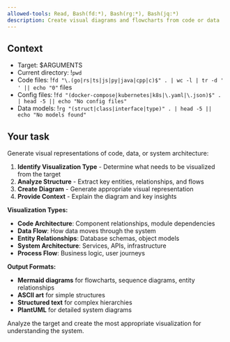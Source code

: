 ```yaml
---
allowed-tools: Read, Bash(fd:*), Bash(rg:*), Bash(jq:*)
description: Create visual diagrams and flowcharts from code or data
---
```


## Context

- Target: $ARGUMENTS
- Current directory: !`pwd`
- Code files: !`fd "\.(go|rs|ts|js|py|java|cpp|c)$" . | wc -l | tr -d ' ' || echo "0"` files
- Config files: !`fd "(docker-compose|kubernetes|k8s|\.yaml|\.json)$" . | head -5 || echo "No config files"`
- Data models: !`rg "(struct|class|interface|type)" . | head -5 || echo "No models found"`

## Your task

Generate visual representations of code, data, or system architecture:

1. **Identify Visualization Type** - Determine what needs to be visualized from the target
2. **Analyze Structure** - Extract key entities, relationships, and flows
3. **Create Diagram** - Generate appropriate visual representation
4. **Provide Context** - Explain the diagram and key insights

**Visualization Types:**
- **Code Architecture**: Component relationships, module dependencies
- **Data Flow**: How data moves through the system
- **Entity Relationships**: Database schemas, object models
- **System Architecture**: Services, APIs, infrastructure
- **Process Flow**: Business logic, user journeys

**Output Formats:**
- **Mermaid diagrams** for flowcharts, sequence diagrams, entity relationships
- **ASCII art** for simple structures
- **Structured text** for complex hierarchies
- **PlantUML** for detailed system diagrams

Analyze the target and create the most appropriate visualization for understanding the system.